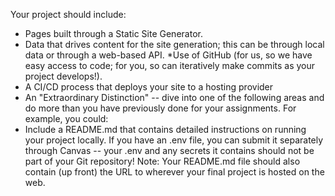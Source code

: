 
Your project should include:

* Pages built through a Static Site Generator.
* Data that drives content for the site generation; this can be through local data or
through a web-based API.
 *Use of GitHub (for us, so we have easy access to code; for you, so can iteratively
make commits as your project develops!).
* A CI/CD process that deploys your site to a hosting provider
* An "Extraordinary Distinction" -- dive into one of the following areas and do more
than you have previously done for your assignments. For example, you could:
* Include a README.md that contains detailed instructions on running your project locally.
If you have an .env file, you can submit it separately through Canvas -- your .env and
any secrets it contains should not be part of your Git repository! Note: Your README.md
file should also contain (up front) the URL to wherever your final project is hosted
on the web.
